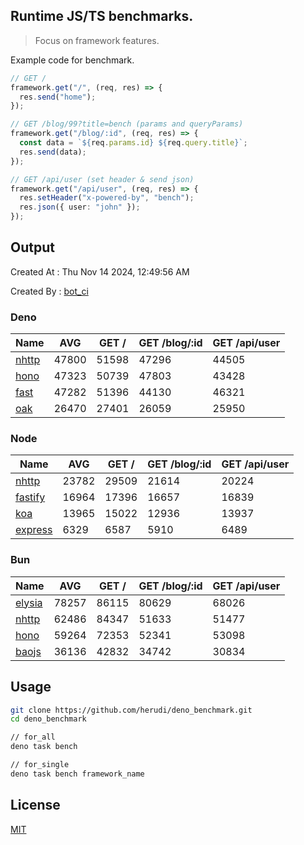 ## Runtime JS/TS benchmarks.

> Focus on framework features.

Example code for benchmark.
```ts
// GET /
framework.get("/", (req, res) => {
  res.send("home");
});

// GET /blog/99?title=bench (params and queryParams)
framework.get("/blog/:id", (req, res) => {
  const data = `${req.params.id} ${req.query.title}`;
  res.send(data);
});

// GET /api/user (set header & send json)
framework.get("/api/user", (req, res) => {
  res.setHeader("x-powered-by", "bench");
  res.json({ user: "john" });
});
```

## Output
Created At : Thu Nov 14 2024, 12:49:56 AM

Created By : [bot_ci](https://github.com/herudi/deno_benchmarks/commits?author=github-actions%5Bbot%5D)


### Deno
|Name|AVG|GET /|GET /blog/:id|GET /api/user|
|----|----|----|----|----|
|[nhttp](https://github.com/nhttp/nhttp)|47800|51598|47296|44505|
|[hono](https://github.com/honojs/hono)|47323|50739|47803|43428|
|[fast](https://github.com/danteissaias/fast)|47282|51396|44130|46321|
|[oak](https://github.com/oakserver/oak)|26470|27401|26059|25950|
  


### Node
|Name|AVG|GET /|GET /blog/:id|GET /api/user|
|----|----|----|----|----|
|[nhttp](https://github.com/nhttp/nhttp)|23782|29509|21614|20224|
|[fastify](https://github.com/fastify/fastify)|16964|17396|16657|16839|
|[koa](https://github.com/koajs/koa)|13965|15022|12936|13937|
|[express](https://github.com/expressjs/express)|6329|6587|5910|6489|
  


### Bun
|Name|AVG|GET /|GET /blog/:id|GET /api/user|
|----|----|----|----|----|
|[elysia](https://github.com/elysiajs/elysia)|78257|86115|80629|68026|
|[nhttp](https://github.com/nhttp/nhttp)|62486|84347|51633|51477|
|[hono](https://github.com/honojs/hono)|59264|72353|52341|53098|
|[baojs](https://github.com/mattreid1/baojs)|36136|42832|34742|30834|
  



## Usage

```bash
git clone https://github.com/herudi/deno_benchmark.git
cd deno_benchmark

// for_all
deno task bench

// for_single
deno task bench framework_name
```

## License

[MIT](LICENSE)

